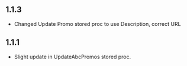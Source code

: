 ## 1.1.3

* Changed Update Promo stored proc to use Description, correct URL

## 1.1.1

* Slight update in UpdateAbcPromos stored proc.